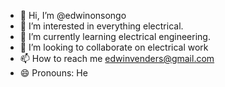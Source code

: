 - 👋 Hi, I’m @edwinonsongo
- 👀 I’m interested in everything electrical.
- 🌱 I’m currently learning electrical engineering.
- 💞️ I’m looking to collaborate on electrical work
- 📫 How to reach me edwinvenders@gmail.com
- 😄 Pronouns: He

<!---
edwinonsongo/edwinonsongo is a ✨ special ✨ repository because its `README.md` (this file) appears on your GitHub profile.
You can click the Preview link to take a look at your changes.
--->
